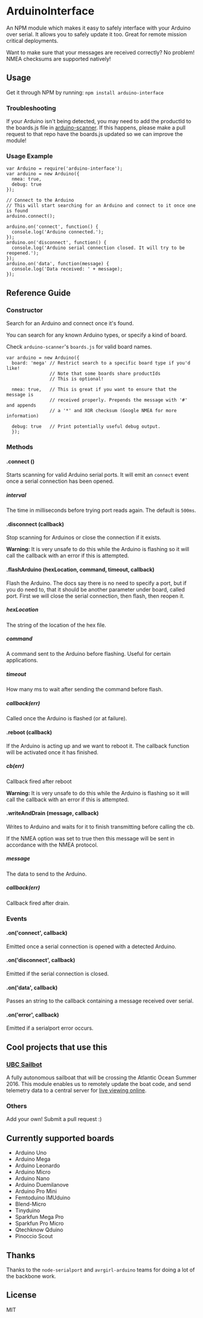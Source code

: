 # ArduinoInterface
An NPM module which makes it easy to safely interface with your Arduino over serial.
It allows you to safely update it too.  Great for remote mission critical deployments.

Want to make sure that your messages are received correctly? No problem! NMEA checksums are supported natively!

## Usage
Get it through NPM by running: `npm install arduino-interface`

### Troubleshooting
If your Arduino isn't being detected, you may need to add the productId to the boards.js file in [arduino-scanner](https://github.com/UBCSailbot/arduino-scanner). If this happens, please make a pull request to that repo have the boards.js updated so we can improve the module!

### Usage Example

```node
var Arduino = require('arduino-interface');
var arduino = new Arduino({
  nmea: true,
  debug: true
});

// Connect to the Arduino
// This will start searching for an Arduino and connect to it once one is found
arduino.connect();

arduino.on('connect', function() {
  console.log('Arduino connected.');
});
arduino.on('disconnect', function() {
  console.log('Arduino serial connection closed. It will try to be reopened.');
});
arduino.on('data', function(message) {
  console.log('Data received: ' + message);
});
```

## Reference Guide
### Constructor
Search for an Arduino and connect once it's found.

You can search for any known Arduino types, or specify a kind of board.

Check `arduino-scanner`'s `boards.js` for valid board names.

```node
var arduino = new Arduino({
  board: 'mega' // Restrict search to a specific board type if you'd like!
                // Note that some boards share productIds
                // This is optional!

  nmea: true,   // This is great if you want to ensure that the message is
                // received properly. Prepends the message with '#' and appends
                // a '*' and XOR checksum (Google NMEA for more information)

  debug: true   // Print potentially useful debug output.
  });
```
### Methods
#### .connect ()
Starts scanning for valid Arduino serial ports.
It will emit an `connect` event once a serial connection has been opened.

##### interval
The time in milliseconds before trying port reads again.
The default is `500ms`.

#### .disconnect (callback)
Stop scanning for Arduinos or close the connection if it exists.

**Warning:** It is very unsafe to do this while the Arduino is flashing so it
will call the callback with an error if this is attempted.

#### .flashArduino (hexLocation, command, timeout, callback)
Flash the Arduino. The docs say there is no need to specify a port, but if
you do need to, that it should be another parameter under board, called
port. First we will close the serial connection, then flash, then reopen it.

##### hexLocation
The string of the location of the hex file.
##### command
A command sent to the Arduino before flashing. Useful for certain applications.
##### timeout
How many ms to wait after sending the command before flash.
##### callback(err)
Called once the Arduino is flashed (or at failure).

#### .reboot (callback)
If the Arduino is acting up and we want to reboot it. The callback function
will be activated once it has finished.

##### cb(err)
Callback fired after reboot

**Warning:** It is very unsafe to do this while the Arduino is flashing so it
will call the callback with an error if this is attempted.

#### .writeAndDrain (message, callback)
Writes to Arduino and waits for it to finish transmitting before calling the cb.

If the NMEA option was set to true then this message will be sent in accordance
with the NMEA protocol.

##### message
The data to send to the Arduino.
##### callback(err)
Callback fired after drain.

### Events
#### .on('connect', callback)
Emitted once a serial connection is opened with a detected Arduino.

#### .on('disconnect', callback)
Emitted if the serial connection is closed.

#### .on('data', callback)
Passes an string to the callback containing a message received over serial.

#### .on('error', callback)
Emitted if a serialport error occurs.

## Cool projects that use this
### [UBC Sailbot](http://ubcsailbot.org/)
A fully autonomous sailboat that will be crossing the Atlantic Ocean Summer 2016.
This module enables us to remotely update the boat code, and send telemetry data
to a central server for [live viewing online](http://track.ubctransat.com/).

### Others
Add your own! Submit a pull request :)

## Currently supported boards
+ Arduino Uno
+ Arduino Mega
+ Arduino Leonardo
+ Arduino Micro
+ Arduino Nano
+ Arduino Duemilanove
+ Arduino Pro Mini
+ Femtoduino IMUduino
+ Blend-Micro
+ Tinyduino
+ Sparkfun Mega Pro
+ Sparkfun Pro Micro
+ Qtechknow Qduino
+ Pinoccio Scout

## Thanks
Thanks to the `node-serialport` and `avrgirl-arduino` teams for doing a lot of the backbone work.

## License
MIT
